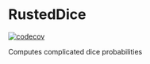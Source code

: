 # RustedDice
[![codecov](https://codecov.io/gh/markbrockettrobson/RustedDice/branch/main/graph/badge.svg?token=79O87PMENM)](https://codecov.io/gh/markbrockettrobson/RustedDice)



Computes complicated dice probabilities

